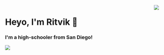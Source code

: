 <a>
<img align="right" src="https://github-readme-stats.vercel.app/api?username=ririgireddy&theme=tokyonight&show_icons=true&count_private=true">
</a>


# Heyo, I'm Ritvik 👋

### I'm a high-schooler from San Diego!

![](https://komarev.com/ghpvc/?username=ririgireddy&color=0a81ab)

<!--
**ririgireddy/ririgireddy** is a ✨ _special_ ✨ repository because its `README.md` (this file) appears on your GitHub profile.





Here are some ideas to get you started:

- 🔭 I’m currently working on ...
- 🌱 I’m currently learning ...
- 👯 I’m looking to collaborate on ...
- 🤔 I’m looking for help with ...
- 💬 Ask me about ...
- 📫 How to reach me: ...
- 😄 Pronouns: ...
- ⚡ Fun fact: ...
-->
